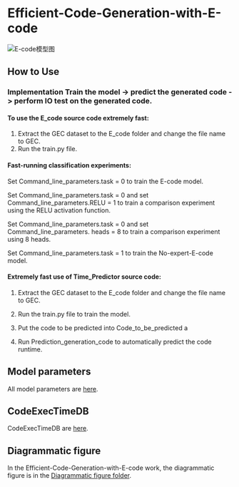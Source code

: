 

# Efficient-Code-Generation-with-E-code

![E-code模型图](https://github.com/CodeGeneration2/E-code/assets/95161813/e98eff5e-b891-4953-bb71-44aacbf39fa5)

## How to Use

### Implementation Train the model -> predict the generated code -> perform IO test on the generated code.
#### To use the E_code source code extremely fast: 

1. Extract the GEC dataset to the E_code folder and change the file name to GEC. 
2. Run the train.py file. 

#### Fast-running classification experiments: 

Set Command_line_parameters.task = 0 to train the E-code model.

Set Command_line_parameters.task = 0 and set Command_line_parameters.RELU = 1 to train a comparison experiment using the RELU activation function.

Set Command_line_parameters.task = 0 and set Command_line_parameters. heads = 8 to train a comparison experiment using 8 heads.

Set Command_line_parameters.task = 1 to train the No-expert-E-code model.


#### Extremely fast use of Time_Predictor source code: 
1. Extract the GEC dataset to the E_code folder and change the file name to GEC. 
2. Run the train.py file to train the model.

3. Put the code to be predicted into Code_to_be_predicted a
4. Run Prediction_generation_code to automatically predict the code runtime.


## Model parameters
All model parameters are [here](https://drive.google.com/drive/folders/18tg9mTBZ3E6bmpnoelMbYqMo_o3B76bX?usp=sharing).

## CodeExecTimeDB
CodeExecTimeDB are [here](https://drive.google.com/file/d/1tR3R9Mf9thXBUszMo34Pmdli0K4savjp/view?usp=sharing).

## Diagrammatic figure
In the Efficient-Code-Generation-with-E-code work, the diagrammatic figure is in the [Diagrammatic figure folder](https://github.com/CodeGeneration2/Diagrammatic-figure/tree/main/Diagrammatic%20figure).




